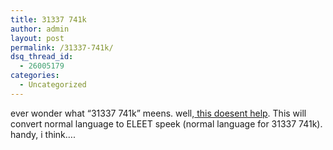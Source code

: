 ```yaml
---
title: 31337 741k
author: admin
layout: post
permalink: /31337-741k/
dsq_thread_id:
  - 26005179
categories:
  - Uncategorized
---
```

ever wonder what &#8220;31337 741k&#8221; meens. well,[ this doesent help][1]. This will convert normal language to ELEET speek (normal language for 31337 741k). handy, i think&#8230;.

 [1]: http://www.31337.pl/31337.php